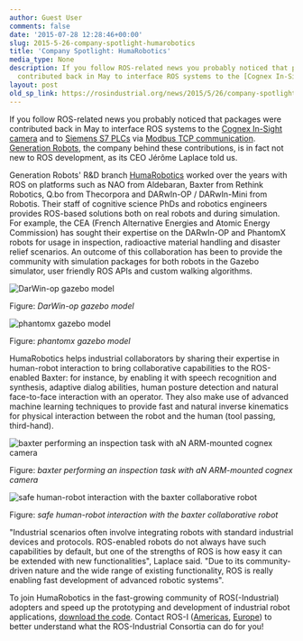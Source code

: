 ```yaml
---
author: Guest User
comments: false
date: '2015-07-28 12:28:46+00:00'
slug: 2015-5-26-company-spotlight-humarobotics
title: 'Company Spotlight: HumaRobotics'
media_type: None
description: If you follow ROS-related news you probably noticed that packages were
  contributed back in May to interface ROS systems to the [Cognex In-Sight ...
layout: post
old_sp_link: https://rosindustrial.org/news/2015/5/26/company-spotlight-humarobotics
---
```


If you follow ROS-related news you probably noticed that packages were contributed back in May to interface ROS systems to the [Cognex In-Sight camera](http://www.generationrobots.com/en/content/88-modbus-cognex-in-sight) and to [Siemens S7 PLCs](http://www.generationrobots.com/en/content/89-plc-siemens-modbus-ros-package) via [Modbus TCP communication](http://www.generationrobots.com/en/content/87-modbus-package). [Generation Robots](http://www.generationrobots.com/en/), the company behind these contributions, is in fact not new to ROS development, as its CEO Jérôme Laplace told us.

Generation Robots' R&D branch [HumaRobotics](http://www.humarobotics.com/) worked over the years with ROS on platforms such as NAO from Aldebaran, Baxter from Rethink Robotics, Q.bo from Thecorpora and DARwIn-OP / DARwIn-Mini from Robotis. Their staff of cognitive science PhDs and robotics engineers provides ROS-based solutions both on real robots and during simulation. For example, the CEA (French Alternative Energies and Atomic Energy Commission) has sought their expertise on the DARwIn-OP and PhantomX robots for usage in inspection, radioactive material handling and disaster relief scenarios. An outcome of this collaboration has been to provide the community with simulation packages for both robots in the Gazebo simulator, user friendly ROS APIs and custom walking algorithms.

![DarWin-op gazebo model](https://images.squarespace-cdn.com/content/v1/51df34b1e4b08840dcfd2841/1437384026319-PDH7REJQRNR7QS61FGC7/image-asset.jpeg)

Figure: *DarWin-op gazebo model*

![phantomx gazebo model](https://images.squarespace-cdn.com/content/v1/51df34b1e4b08840dcfd2841/1437384076618-1BYJBESNG1JQTYSSFOQ0/image-asset.png)

Figure: *phantomx gazebo model*

HumaRobotics helps industrial collaborators by sharing their expertise in human-robot interaction to bring collaborative capabilities to the ROS-enabled Baxter: for instance, by enabling it with speech recognition and synthesis, adaptive dialog abilities, human posture detection and natural face-to-face interaction with an operator. They also make use of advanced machine learning techniques to provide fast and natural inverse kinematics for physical interaction between the robot and the human (tool passing, third-hand).

![baxter performing an inspection task with aN ARM-mounted cognex camera](https://images.squarespace-cdn.com/content/v1/51df34b1e4b08840dcfd2841/1437389882212-CSIEYLB3SC4EFC4ZDDAA/baxter.jpg)

Figure: *baxter performing an inspection task with aN ARM-mounted cognex camera*

![safe human-robot interaction with the baxter collaborative robot](https://images.squarespace-cdn.com/content/v1/51df34b1e4b08840dcfd2841/1437390390283-Y2QBBIAJHM0DZHT70CV2/image-asset.jpeg)

Figure: *safe human-robot interaction with the baxter collaborative robot*

"Industrial scenarios often involve integrating robots with standard industrial devices and protocols. ROS-enabled robots do not always have such capabilities by default, but one of the strengths of ROS is how easy it can be extended with new functionalities", Laplace said. "Due to its community-driven nature and the wide range of existing functionality, ROS is really enabling fast development of advanced robotic systems".

To join HumaRobotics in the fast-growing community of ROS(-Industrial) adopters and speed up the prototyping and development of industrial robot applications, [download the code](https://github.com/ros-industrial). Contact ROS-I ([Americas](http://rosindustrial.org/ric-americas/), [Europe](http://rosindustrial.org/ric-eu/)) to better understand what the ROS-Industrial Consortia can do for you!


